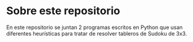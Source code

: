 # Sobre este repositorio

En este repositorio se juntan 2 programas escritos en Python que usan diferentes heurísticas para tratar de resolver tableros de Sudoku de 3x3.

<br>
